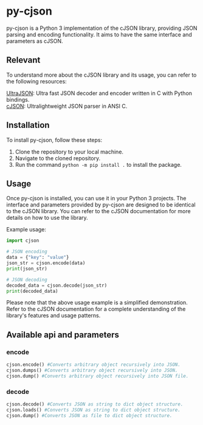 # py-cjson
py-cjson is a Python 3 implementation of the cJSON library, providing JSON parsing and encoding functionality. It aims to have the same interface and parameters as cJSON.

## Relevant
To understand more about the cJSON library and its usage, you can refer to the following resources:

[UltraJSON](https://github.com/ultrajson/ultrajson): Ultra fast JSON decoder and encoder written in C with Python bindings.  
[cJSON](https://github.com/DaveGamble/cJSON): Ultralightweight JSON parser in ANSI C.  
## Installation
To install py-cjson, follow these steps:

1. Clone the repository to your local machine.  
2. Navigate to the cloned repository.  
3. Run the command `python -m pip install .` to install the package.

## Usage  
Once py-cjson is installed, you can use it in your Python 3 projects. The interface and parameters provided by py-cjson are designed to be identical to the cJSON library. You can refer to the cJSON documentation for more details on how to use the library.

Example usage:
```python
import cjson

# JSON encoding
data = {"key": "value"}
json_str = cjson.encode(data)
print(json_str)

# JSON decoding
decoded_data = cjson.decode(json_str)
print(decoded_data)
```
Please note that the above usage example is a simplified demonstration. Refer to the cJSON documentation for a complete understanding of the library's features and usage patterns.

## Available api and parameters
### encode
```python
cjson.encode() #Converts arbitrary object recursively into JSON.
cjson.dumps() #Converts arbitrary object recursively into JSON.
cjson.dump() #Converts arbitrary object recursively into JSON file.
```

### decode
```python
cjson.decode() #Converts JSON as string to dict object structure.
cjson.loads() #Converts JSON as string to dict object structure.
cjson.dump() #Converts JSON as file to dict object structure.
```
